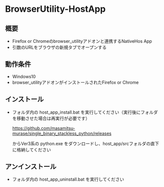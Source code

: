 # BrowserUtility-HostApp
 
## 概要
* Firefox or Chromeのbrowser_utilityアドオンと連携するNativeHos App
* 引数のURLをブラウザの新規タブでオープンする

## 動作条件
* Windows10
* browser_utilityアドオンがインストールされたFirefox or Chrome

## インストール
* フォルダ内の host_app_install.bat を実行してください（実行後にフォルダを移動させた場合は再実行が必要です）

  https://github.com/masamitsu-murase/single_binary_stackless_python/releases

  からVer3系の python.exe をダウンロードし、host_app/srcフォルダの直下に格納してください

## アンインストール 
* フォルダ内の host_app_uninstall.bat を実行してください
